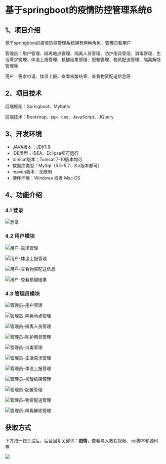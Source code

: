 # 基于springboot的疫情防控管理系统6

## 1、项目介绍

基于springboot的疫情防控管理系统拥有两种角色：管理员和用户

管理员：用户管理、隔离地点管理、隔离人员管理、防护用具管理、消毒管理、生活需求管理、体温上报管理、核酸结果管理、配餐管理、物资配送管理、隔离解除管理等

用户：需求申请、体温上报、查看核酸结果、查看物资配送信息等


## 2、项目技术

后端框架：Springboot、Mybatis

前端技术：Bootstrap、jsp、css、JavaScript、JQuery

## 3、开发环境

- JAVA版本：JDK1.8
- IDE类型：IDEA、Eclipse都可运行
- tomcat版本：Tomcat 7-10版本均可
- 数据库类型：MySql（5.5-5.7、8.x版本都可） 
- maven版本：无限制
- 硬件环境：Windows 或者 Mac OS


## 4、功能介绍

### 4.1 登录

![登录](https://www.codeshop.fun/Typora-Images/202211162337425.jpg)

### 4.2 用户模块

![用户-需求管理](https://www.codeshop.fun/Typora-Images/202211162338895.jpg)

![用户-体温上报管理](https://www.codeshop.fun/Typora-Images/202211162338938.jpg)

![用户-查看物资配送信息](https://www.codeshop.fun/Typora-Images/202211162338955.jpg)

![用户-查看核酸结果](https://www.codeshop.fun/Typora-Images/202211162338938.jpg)

### 4.3 管理员模块

![管理员-用户管理](https://www.codeshop.fun/Typora-Images/202211162338681.jpg)

![管理员-隔离地点管理](https://www.codeshop.fun/Typora-Images/202211162338257.jpg)

![管理员-隔离人员管理](https://www.codeshop.fun/Typora-Images/202211162338710.jpg)

![管理员-防护用具管理](https://www.codeshop.fun/Typora-Images/202211162338232.jpg)

![管理员-消毒管理](https://www.codeshop.fun/Typora-Images/202211162338401.jpg)

![管理员-生活需求管理](https://www.codeshop.fun/Typora-Images/202211162338270.jpg)

![管理员-体温上报管理](https://www.codeshop.fun/Typora-Images/202211162338595.jpg)

![管理员-核酸结果管理](https://www.codeshop.fun/Typora-Images/202211162338361.jpg)

![管理员-配餐管理](https://www.codeshop.fun/Typora-Images/202211162338402.jpg)

![管理员-物资配送管理](https://www.codeshop.fun/Typora-Images/202211162338201.jpg)

![管理员-隔离解除管理](https://www.codeshop.fun/Typora-Images/202211162338863.jpg)

## 获取方式

下方扫一扫关注后，后台回复关键词：**疫情**，查看导入教程视频、sql脚本和源码等

 ![](https://www.codeshop.fun/Typora-Images/202205281253739.png)
